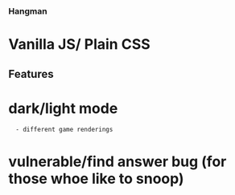 ### Hangman

# Vanilla JS/ Plain CSS

## Features

# dark/light mode

      - different game renderings

# vulnerable/find answer bug (for those whoe like to snoop)
